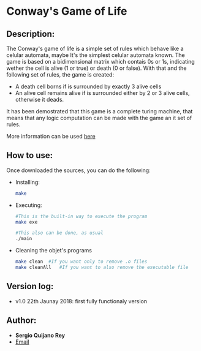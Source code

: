 # Conway's Game of Life

## Description:

The Conway's game of life is a simple set of rules which behave like a celular automata, maybe It's the simplest celular automata known. The game is based on a bidimensional matrix which contais 0s or 1s, indicating wether the cell is alive (1 or true) or death (0 or false). With that and the following set of rules, the game is created:

* A death cell borns if is surrounded by exactly 3 alive cells
* An alive cell remains alive if is surrounded either by 2 or 3 alive cells, otherwise it deads.

It has been demostrated that this game is a complete turing machine, that means that any logic computation can be made with the game an it set of rules.

More information can be used [here](https://en.wikipedia.org/wiki/Conway%27s_Game_of_Life)

## How to use:

Once downloaded the sources, you can do the following:
* Installing:

    ~~~bash
    make
    ~~~

* Executing:   

    ~~~bash
    #This is the built-in way to execute the program
    make exe

    #This also can be done, as usual
    ./main
    ~~~

* Cleaning the objet's programs

    ~~~bash
    make clean  #If you want only to remove .o files
    make cleanAll   #If you want to also remove the executable file
    ~~~

## Version log:

* v1.0 22th Jaunay 2018: first fully functionaly version

## Author:

* **Sergio Quijano Rey**
* [Email](sergiquijano@gmail.com)
